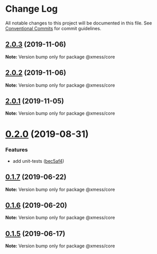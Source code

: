 # Change Log

All notable changes to this project will be documented in this file.
See [Conventional Commits](https://conventionalcommits.org) for commit guidelines.

## [2.0.3](https://github.com/ciklum-digital/xmess/compare/v2.0.2...v2.0.3) (2019-11-06)

**Note:** Version bump only for package @xmess/core





## [2.0.2](https://github.com/ciklum-digital/xmess/compare/v2.0.1...v2.0.2) (2019-11-06)

**Note:** Version bump only for package @xmess/core





## [2.0.1](https://github.com/ciklum-digital/xmess/compare/v0.2.0...v2.0.1) (2019-11-05)

**Note:** Version bump only for package @xmess/core





# [0.2.0](https://github.com/ciklum-digital/xmess/compare/v0.1.8...v0.2.0) (2019-08-31)


### Features

* add unit-tests ([bec5af4](https://github.com/ciklum-digital/xmess/commit/bec5af4))





## [0.1.7](https://github.com/ciklum-digital/xmess/compare/v0.1.6...v0.1.7) (2019-06-22)

**Note:** Version bump only for package @xmess/core





## [0.1.6](https://github.com/ciklum-digital/xmess/compare/v0.1.5...v0.1.6) (2019-06-20)

**Note:** Version bump only for package @xmess/core





## [0.1.5](https://github.com/ciklum-digital/xmess/compare/v0.1.4...v0.1.5) (2019-06-17)

**Note:** Version bump only for package @xmess/core
